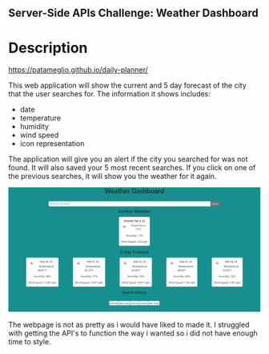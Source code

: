 ## Server-Side APIs Challenge: Weather Dashboard

# Description
https://patameglio.github.io/daily-planner/

This web application will show the current and 5 day forecast of the city that the user searches for.
The information it shows includes:
- date
- temperature
- humidity
- wind speed
- icon representation

The application will give you an alert if the city you searched for was not found.
It will also saved your 5 most recent searches.
If you click on one of the previous searches, it will show you the weather for it again. 

![Alt text](Assets/IMAGES/Screenshot.JPG)

The webpage is not as pretty as i would have liked to made it. I struggled with getting the API's to function the way i wanted so i did not have enough time to style.